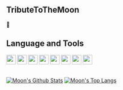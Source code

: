 ## TributeToTheMoon

 :crescent_moon:

## Language and Tools

<div align>
<code><img height="25" src="https://img.icons8.com/color/240/000000/python.png"></code>
<code><img height="25" src="https://img.icons8.com/color/240/000000/java.png"></code>
<code><img height="25" src="https://img.icons8.com/color/240/000000/c-programming.png"></code>
<code><img height="25" src="https://img.icons8.com/color/240/000000/javascript.png"></code>
<code><img height="25" src="https://img.icons8.com/color/240/000000/django.png"></code>
<code><img height="25" src="https://img.icons8.com/color/240/000000/nodejs.png"></code>
<code><img height="25" src="https://img.icons8.com/color/240/000000/ubuntu.png"></code>
<code><img height="25" src="https://img.icons8.com/color/240/000000/amazon-web-services.png"></code>
</div>

</br>


[![Moon's Github Stats](https://github-readme-stats.vercel.app/api?username=tributetothemoon&show_icons=true&theme=onedark)](https://github.com/anuraghazra/github-readme-stats)
[![Moon's Top Langs](https://github-readme-stats.vercel.app/api/top-langs/?username=tributetothemoon&theme=onedark&langs_count=8&layout=compact)](https://github.com/anuraghazra/github-readme-stats)
<!--
**tributetothemoon/tributetothemoon** is a ✨ _special_ ✨ repository because its `README.md` (this file) appears on your GitHub profile.

Here are some ideas to get you started:

- 🔭 I’m currently working on ...
- 🌱 I’m currently learning ...
- 👯 I’m looking to collaborate on ...
- 🤔 I’m looking for help with ...
- 💬 Ask me about ...
- 📫 How to reach me: ...
- 😄 Pronouns: ...
- ⚡ Fun fact: ...
-->
